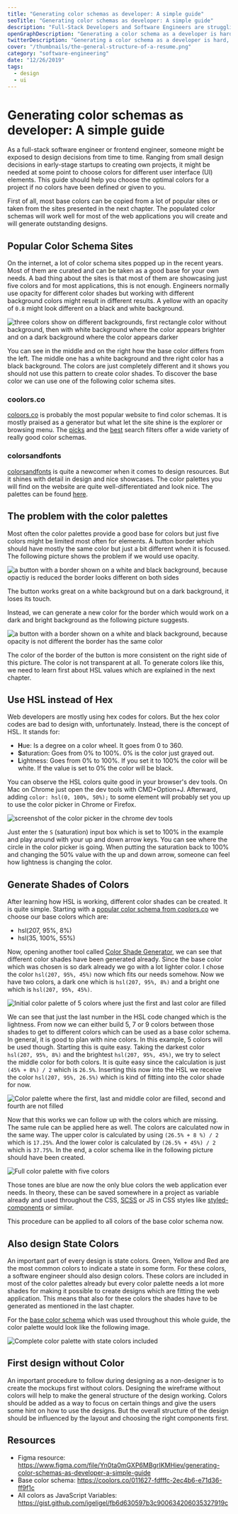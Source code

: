```yaml
---
title: "Generating color schemas as developer: A simple guide"
seoTitle: "Generating color schemas as developer: A simple guide"
description: "Full-Stack Developers and Software Engineers are struggling with designing interfacing. One of the basic problems is choosing colors. This guide will explain to you how to find colors for the next web application."
openGraphDescription: "Generating a color schema as a developer is hard, read this guide to learn how to create a perfect color schema as software engineer."
twitterDescription: "Generating a color schema as a developer is hard, read this guide to learn how to create a perfect color schema as software engineer."
cover: "/thumbnails/the-general-structure-of-a-resume.png"
category: "software-engineering"
date: "12/26/2019"
tags:
  - design
  - ui
---
```


# Generating color schemas as developer: A simple guide

As a full-stack software engineer or frontend engineer, someone might be exposed to design decisions from time to time. Ranging from small design decisions in early-stage startups to creating own projects, it might be needed at some point to choose colors for different user interface (UI) elements. This guide should help you choose the optimal colors for a project if no colors have been defined or given to you.

First of all, most base colors can be copied from a lot of popular sites or taken from the sites presented in the next chapter. The populated color schemas will work well for most of the web applications you will create and will generate outstanding designs.

## Popular Color Schema Sites

On the internet, a lot of color schema sites popped up in the recent years. Most of them are curated and can be taken as a good base for your own needs. A bad thing about the sites is that most of them are showcasing just five colors and for most applications, this is not enough. Engineers normally use opacity for different color shades but working with different background colors might result in different results. A yellow with an opacity of `0.8` might look different on a black and white background.

![three colors show on different backgrounds, first rectangle color without background, then with white background where the color appears brighter and on a dark background where the color appears darker](./yellow-on-white-black.png)

You can see in the middle and on the right how the base color differs from the left. The middle one has a white background and thre right color has a black background. The colors are just completely different and it shows you should not use this pattern to create color shades. To discover the base color we can use one of the following color schema sites.

### coolors.co

[coloors.co](https://coolors.co/) is probably the most popular website to find color schemas. It is mostly praised as a generator but what let the site shine is the explorer or browsing menu. The [picks](https://coolors.co/browser/picks/1) and the [best](https://coolors.co/browser/best/1) search filters offer a wide variety of really good color schemas.

### colorsandfonts

[colorsandfonts](https://www.colorsandfonts.com/) is quite a newcomer when it comes to design resources. But it shines with detail in design and nice showcases. The color palettes you will find on the website are quite well-differentiated and look nice. The palettes can be found [here](https://www.colorsandfonts.com/palettes.html).

## The problem with the color palettes

Most often the color palettes provide a good base for colors but just five colors might be limited most often for elements. A button border which should have mostly the same color but just a bit different when it is focused. The following picture shows the problem if we would use opacity.

![a button with a border shown on a white and black background, because opactiy is reduced the border looks different on both sides](./button-with-opacity.png)

The button works great on a white background but on a dark background, it loses its touch.

Instead, we can generate a new color for the border which would work on a dark and bright background as the following picture suggests.

![a button with a border shown on a white and black background, because opacity is not different the border has the same color](./button-border-static-color.png)

The color of the border of the button is more consistent on the right side of this picture. The color is not transparent at all. To generate colors like this, we need to learn first about HSL values which are explained in the next chapter.

## Use HSL instead of Hex

Web developers are mostly using hex codes for colors. But the hex color codes are bad to design with, unfortunately. Instead, there is the concept of HSL. It stands for:

- **H**ue: Is a degree on a color wheel. It goes from 0 to 360.
- **S**aturation: Goes from 0% to 100%. 0% is the color just grayed out.
- **L**ightness: Goes from 0% to 100%. If you set it to 100% the color will be white. If the value is set to 0% the color will be black.

You can observe the HSL colors quite good in your browser's dev tools. On Mac on Chrome just open the dev tools with CMD+Option+J. Afterward, adding `color: hsl(0, 100%, 50%);` to some element will probably set you up to use the color picker in Chrome or Firefox.

![screenshot of the color picker in the chrome dev tools](./chrome-color-picker.png)

Just enter the `S` (saturation) input box which is set to 100% in the example and play around with your up and down arrow keys. You can see where the circle in the color picker is going. When putting the saturation back to 100% and changing the 50% value with the up and down arrow, someone can feel how lightness is changing the color.

## Generate Shades of Colors

After learning how HSL is working, different color shades can be created. It is quite simple. Starting with a [popular color schema from coolors.co](https://coolors.co/011627-fdfffc-2ec4b6-e71d36-ff9f1c) we choose our base colors which are:

- hsl(207, 95%, 8%)
- hsl(35, 100%, 55%)

Now, opening another tool called [Color Shade Generator](https://superdevresources.com/tools/color-shades#011628), we can see that different color shades have been generated already. Since the base color which was chosen is so dark already we go with a lot lighter color. I chose the color `hsl(207, 95%, 45%)` now which fits our needs somehow. Now we have two colors, a dark one which is `hsl(207, 95%, 8%)` and a bright one which is `hsl(207, 95%, 45%)`.

![Initial color palette of 5 colors where just the first and last color are filled](./color-schema-1.png)

We can see that just the last number in the HSL code changed which is the lightness. From now we can either build 5, 7 or 9 colors between those shades to get to different colors which can be used as a base color schema. In general, it is good to plan with nine colors. In this example, 5 colors will be used though. Starting this is quite easy. Taking the darkest color `hsl(207, 95%, 8%)` and the brightest `hsl(207, 95%, 45%)`, we try to select the middle color for both colors. It is quite easy since the calculation is just `(45% + 8%) / 2` which is `26.5%`. Inserting this now into the HSL we receive the color `hsl(207, 95%, 26.5%)` which is kind of fitting into the color shade for now.

![Color palette where the first, last and middle color are filled, second and fourth are not filled](./color-schema-2.png)

Now that this works we can follow up with the colors which are missing. The same rule can be applied here as well. The colors are calculated now in the same way. The upper color is calculated by using `(26.5% + 8 %) / 2` which is `17.25%`. And the lower color is calculated by `(26.5% + 45%) / 2` which is `37.75%`. In the end, a color schema like in the following picture should have been created.

![Full color palette with five colors](./color-schema-4.png)

Those tones are blue are now the only blue colors the web application ever needs. In theory, these can be saved somewhere in a project as variable already and used throughout the CSS, [SCSS](https://sass-lang.com/documentation/syntax) or JS in CSS styles like [styled-components](https://www.styled-components.com/) or similar.

This procedure can be applied to all colors of the base color schema now.

## Also design State Colors

An important part of every design is state colors. Green, Yellow and Red are the most common colors to indicate a state in some form. For these colors, a software engineer should also design colors. These colors are included in most of the color palettes already but every color palette needs a lot more shades for making it possible to create designs which are fitting the web application. This means that also for these colors the shades have to be generated as mentioned in the last chapter.

For the [base color schema](https://coolors.co/011627-fdfffc-2ec4b6-e71d36-ff9f1c) which was used throughout this whole guide, the color palette would look like the following image.

![Complete color palette with state colors included](./color-schema-5.png)

## First design without Color

An important procedure to follow during designing as a non-designer is to create the mockups first without colors. Designing the wireframe without colors will help to make the general structure of the design working. Colors should be added as a way to focus on certain things and give the users some hint on how to use the designs. But the overall structure of the design should be influenced by the layout and choosing the right components first.

## Resources

- Figma resource: https://www.figma.com/file/Yn0ta0mGXP6MBgrIKMHiev/generating-color-schemas-as-developer-a-simple-guide
- Base color schema: https://coolors.co/011627-fdfffc-2ec4b6-e71d36-ff9f1c
- All colors as JavaScript Variables: https://gist.github.com/igeligel/fb6d630597b3c900634206035327919c
